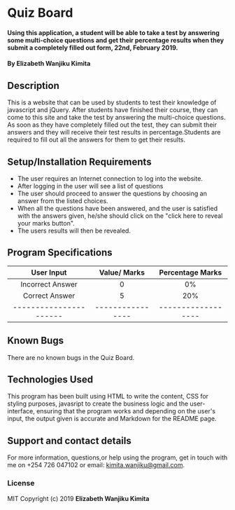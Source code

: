 # Quiz Board
#### Using this application, a student will be able to take a test by answering some multi-choice questions and get their percentage results when they submit a completely filled out form, 22nd, February 2019.
#### By **Elizabeth Wanjiku Kimita**
## Description
This is a website that can be used by students to test their knowledge of javascript and jQuery. After students have finished their course, they can come to this site and take the test by answering the multi-choice questions. As soon as they have completely filled out the test, they can submit their answers and they will receive their test results in percentage.Students are required to fill out all the answers for them to get their results.

## Setup/Installation Requirements
* The user requires an Internet connection to log into the website.
* After logging in the user will see a list of questions
* The user should proceed to answer the questions by choosing an answer from the listed choices.
* When all the questions have been answered, and the user is satisfied with the answers given, he/she should click on the "click here to reveal your marks button".
* The users results will then be revealed.

## Program Specifications
|User Input            |Value/ Marks    |Percentage Marks  |
|:--------------------:|:--------------:|:----------------:|
|Incorrect Answer      |      0         |      0%          |
|Correct Answer        |      5         |      20%         |
|----------------------|----------------|------------------|

## Known Bugs
There are no known bugs in the Quiz Board.
## Technologies Used

This program has been built using HTML to write the content, CSS for styling purposes, javasript to create the business logic and the user- interface, ensuring that the program works and depending on the user's input, the output given is accurate and Markdown for the README page.

## Support and contact details
For more information, questions,or help using the program, get in touch with me on +254 726 047102 or email: kimita.wanjiku@gmail.com.

### License
MIT
Copyright (c) 2019 **Elizabeth Wanjiku Kimita**
